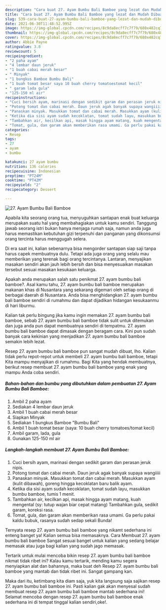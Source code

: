 ```yaml
---
description: "Cara buat 27. Ayam Bumbu Bali Bamboe yang lezat dan Mudah Dibuat"
title: "Cara buat 27. Ayam Bumbu Bali Bamboe yang lezat dan Mudah Dibuat"
slug: 539-cara-buat-27-ayam-bumbu-bali-bamboe-yang-lezat-dan-mudah-dibuat
date: 2021-06-30T11:48:52.995Z
image: https://img-global.cpcdn.com/recipes/8c9da8ecff7c7f79/680x482cq70/27-ayam-bumbu-bali-bamboe-foto-resep-utama.jpg
thumbnail: https://img-global.cpcdn.com/recipes/8c9da8ecff7c7f79/680x482cq70/27-ayam-bumbu-bali-bamboe-foto-resep-utama.jpg
cover: https://img-global.cpcdn.com/recipes/8c9da8ecff7c7f79/680x482cq70/27-ayam-bumbu-bali-bamboe-foto-resep-utama.jpg
author: Abbie Payne
ratingvalue: 3.8
reviewcount: 5
recipeingredient:
- "2 paha ayam"
- "4 lembar daun jeruk"
- "1 buah cabai merah besar"
- " Minyak"
- "1 bungkus Bamboe Bumbu Bali"
- "1 buah tomat besar saya 10 buah cherry tomatoestomat kecil"
- " garam lada gula"
- "125-150 ml air"
recipeinstructions:
- "Cuci bersih ayam, marinasi dengan sedikit garam dan perasan jeruk nipis."
- "Potong tomat dan cabai merah. Daun jeruk agak banyak supaya wangiiiii"
- "Panaskan minyak. Masukkan tomat dan cabai merah. Masukkan ayam (kulit dibawah), goreng hingga kecoklatan baru balik ayam."
- "Ketika dia sisi ayam sudah kecoklatan, tomat sudah layu, masukkan bumbu bamboe, tumis 1 menit."
- "Tambahkan air, kecilkan api, masak hingga ayam matang, kuah mengental (sy: tutup wajan biar cepat matang) Tambahkan gula, sedikit garam, koreksi rasa."
- "Tomat, gula, dan garam akan memberikan rasa umami. Ga perlu pakai kaldu bubuk, rasanya sudah sedap sekali Bunda!"
categories:
- Resep
tags:
- 27
- ayam
- bumbu

katakunci: 27 ayam bumbu 
nutrition: 136 calories
recipecuisine: Indonesian
preptime: "PT24M"
cooktime: "PT42M"
recipeyield: "2"
recipecategory: Dessert

---
```



![27. Ayam Bumbu Bali Bamboe](https://img-global.cpcdn.com/recipes/8c9da8ecff7c7f79/680x482cq70/27-ayam-bumbu-bali-bamboe-foto-resep-utama.jpg)

Apabila kita seorang orang tua, menyuguhkan santapan enak buat keluarga merupakan suatu hal yang membahagiakan untuk kamu sendiri. Tanggung jawab seorang istri bukan hanya menjaga rumah saja, namun anda juga harus memastikan kebutuhan gizi terpenuhi dan panganan yang dikonsumsi orang tercinta harus menggugah selera.

Di era  saat ini, kalian sebenarnya bisa mengorder santapan siap saji tanpa harus capek membuatnya dulu. Tetapi ada juga orang yang selalu mau memberikan yang terenak bagi orang tercintanya. Lantaran, menyajikan masakan sendiri akan jauh lebih bersih dan bisa menyesuaikan masakan tersebut sesuai masakan kesukaan keluarga. 



Apakah anda merupakan salah satu penikmat 27. ayam bumbu bali bamboe?. Asal kamu tahu, 27. ayam bumbu bali bamboe merupakan makanan khas di Nusantara yang sekarang digemari oleh setiap orang di berbagai daerah di Nusantara. Anda bisa menghidangkan 27. ayam bumbu bali bamboe sendiri di rumahmu dan dapat dijadikan hidangan kesukaanmu di hari liburmu.

Kalian tak perlu bingung jika kamu ingin memakan 27. ayam bumbu bali bamboe, sebab 27. ayam bumbu bali bamboe tidak sulit untuk ditemukan dan juga anda pun dapat membuatnya sendiri di tempatmu. 27. ayam bumbu bali bamboe dapat dimasak dengan beragam cara. Kini pun sudah banyak cara kekinian yang menjadikan 27. ayam bumbu bali bamboe semakin lebih lezat.

Resep 27. ayam bumbu bali bamboe pun sangat mudah dibuat, lho. Kalian tidak perlu repot-repot untuk membeli 27. ayam bumbu bali bamboe, tetapi Kita mampu menyajikan di rumahmu. Bagi Kita yang hendak membuatnya, berikut resep membuat 27. ayam bumbu bali bamboe yang enak yang mampu Anda coba sendiri.

<!--inarticleads1-->

##### Bahan-bahan dan bumbu yang dibutuhkan dalam pembuatan 27. Ayam Bumbu Bali Bamboe:

1. Ambil 2 paha ayam
1. Sediakan 4 lembar daun jeruk
1. Ambil 1 buah cabai merah besar
1. Siapkan  Minyak
1. Sediakan 1 bungkus Bamboe &#34;Bumbu Bali&#34;
1. Ambil 1 buah tomat besar (saya: 10 buah cherry tomatoes/tomat kecil)
1. Ambil  garam, lada, gula
1. Gunakan 125-150 ml air




<!--inarticleads2-->

##### Langkah-langkah membuat 27. Ayam Bumbu Bali Bamboe:

1. Cuci bersih ayam, marinasi dengan sedikit garam dan perasan jeruk nipis.
1. Potong tomat dan cabai merah. Daun jeruk agak banyak supaya wangiiiii
1. Panaskan minyak. Masukkan tomat dan cabai merah. Masukkan ayam (kulit dibawah), goreng hingga kecoklatan baru balik ayam.
1. Ketika dia sisi ayam sudah kecoklatan, tomat sudah layu, masukkan bumbu bamboe, tumis 1 menit.
1. Tambahkan air, kecilkan api, masak hingga ayam matang, kuah mengental (sy: tutup wajan biar cepat matang) Tambahkan gula, sedikit garam, koreksi rasa.
1. Tomat, gula, dan garam akan memberikan rasa umami. Ga perlu pakai kaldu bubuk, rasanya sudah sedap sekali Bunda!




Ternyata resep 27. ayam bumbu bali bamboe yang nikamt sederhana ini enteng banget ya! Kalian semua bisa memasaknya. Cara Membuat 27. ayam bumbu bali bamboe Sangat sesuai banget untuk kalian yang sedang belajar memasak atau juga bagi kalian yang sudah jago memasak.

Tertarik untuk mulai mencoba bikin resep 27. ayam bumbu bali bamboe nikmat tidak ribet ini? Kalau kamu tertarik, mending kamu segera menyiapkan alat dan bahannya, maka buat deh Resep 27. ayam bumbu bali bamboe yang mantab dan tidak ribet ini. Sangat gampang kan. 

Maka dari itu, ketimbang kita diam saja, yuk kita langsung saja sajikan resep 27. ayam bumbu bali bamboe ini. Pasti kalian gak akan menyesal sudah membuat resep 27. ayam bumbu bali bamboe mantab sederhana ini! Selamat mencoba dengan resep 27. ayam bumbu bali bamboe enak sederhana ini di tempat tinggal kalian sendiri,oke!.

